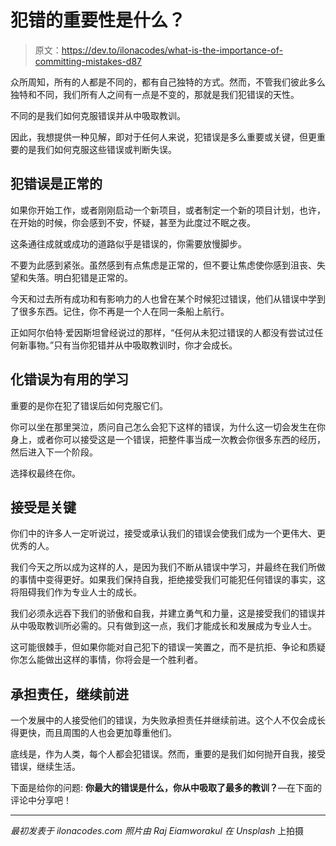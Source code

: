 # 犯错的重要性是什么？

> 原文：<https://dev.to/ilonacodes/what-is-the-importance-of-committing-mistakes-d87>

众所周知，所有的人都是不同的，都有自己独特的方式。然而，不管我们彼此多么独特和不同，我们所有人之间有一点是不变的，那就是我们犯错误的天性。

不同的是我们如何克服错误并从中吸取教训。

因此，我想提供一种见解，即对于任何人来说，犯错误是多么重要或关键，但更重要的是我们如何克服这些错误或判断失误。

## 犯错误是正常的

如果你开始工作，或者刚刚启动一个新项目，或者制定一个新的项目计划，也许，在开始的时候，你会感到不安，怀疑，甚至为此度过不眠之夜。

这条通往成就或成功的道路似乎是错误的，你需要放慢脚步。

不要为此感到紧张。虽然感到有点焦虑是正常的，但不要让焦虑使你感到沮丧、失望和失落。明白犯错是正常的。

今天和过去所有成功和有影响力的人也曾在某个时候犯过错误，他们从错误中学到了很多东西。记住，你不再是一个人在同一条船上航行。

正如阿尔伯特·爱因斯坦曾经说过的那样，“任何从未犯过错误的人都没有尝试过任何新事物。”只有当你犯错并从中吸取教训时，你才会成长。

## 化错误为有用的学习

重要的是你在犯了错误后如何克服它们。

你可以坐在那里哭泣，质问自己怎么会犯下这样的错误，为什么这一切会发生在你身上，或者你可以接受这是一个错误，把整件事当成一次教会你很多东西的经历，然后进入下一个阶段。

选择权最终在你。

## 接受是关键

你们中的许多人一定听说过，接受或承认我们的错误会使我们成为一个更伟大、更优秀的人。

我们今天之所以成为这样的人，是因为我们不断从错误中学习，并最终在我们所做的事情中变得更好。如果我们保持自我，拒绝接受我们可能犯任何错误的事实，这将阻碍我们作为专业人士的成长。

我们必须永远吞下我们的骄傲和自我，并建立勇气和力量，这是接受我们的错误并从中吸取教训所必需的。只有做到这一点，我们才能成长和发展成为专业人士。

这可能很棘手，但如果你能对自己犯下的错误一笑置之，而不是抗拒、争论和质疑你怎么能做出这样的事情，你将会是一个胜利者。

## 承担责任，继续前进

一个发展中的人接受他们的错误，为失败承担责任并继续前进。这个人不仅会成长得更快，而且周围的人也会更加尊重他们。

底线是，作为人类，每个人都会犯错误。然而，重要的是我们如何抛开自我，接受错误，继续生活。

下面是给你的问题:
**你最大的错误是什么，你从中吸取了最多的教训？**—在下面的评论中分享吧！

* * *

*最初发表于 ilonacodes.com*
*照片由 Raj Eiamworakul 在 Unsplash* 上拍摄